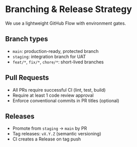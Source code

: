 # Branching & Release Strategy

We use a lightweight GitHub Flow with environment gates.

## Branch types
- `main`: production-ready, protected branch
- `staging`: integration branch for UAT
- `feat/*`, `fix/*`, `chore/*`: short-lived branches

## Pull Requests
- All PRs require successful CI (lint, test, build)
- Require at least 1 code review approval
- Enforce conventional commits in PR titles (optional)

## Releases
- Promote from `staging` → `main` by PR
- Tag releases: `vX.Y.Z` (semantic versioning)
- CI creates a Release on tag push
